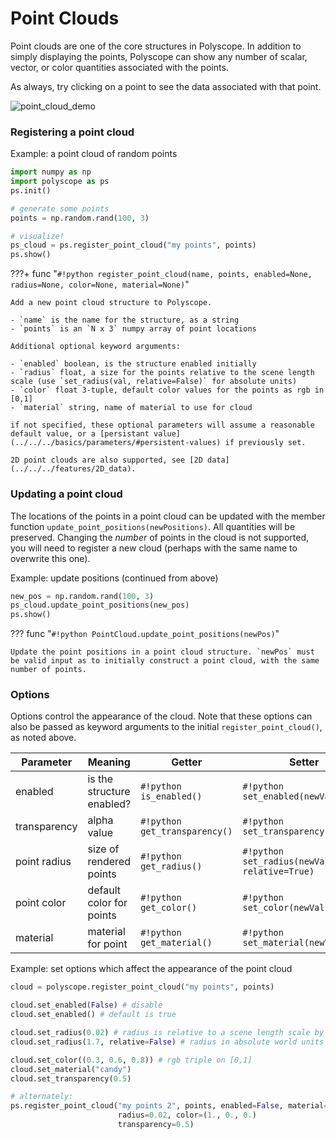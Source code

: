 # Point Clouds

Point clouds are one of the core structures in Polyscope. In addition to simply displaying the points, Polyscope can show any number of scalar, vector, or color quantities associated with the points.

As always, try clicking on a point to see the data associated with that point.

![point_cloud_demo](../../media/point_cloud_demo.gif)

### Registering a point cloud

Example: a point cloud of random points
```python
import numpy as np
import polyscope as ps
ps.init()

# generate some points
points = np.random.rand(100, 3)

# visualize!
ps_cloud = ps.register_point_cloud("my points", points)
ps.show()
```

???+ func "`#!python register_point_cloud(name, points, enabled=None, radius=None, color=None, material=None)`"

    Add a new point cloud structure to Polyscope.

    - `name` is the name for the structure, as a string
    - `points` is an `N x 3` numpy array of point locations

    Additional optional keyword arguments:

    - `enabled` boolean, is the structure enabled initially
    - `radius` float, a size for the points relative to the scene length scale (use `set_radius(val, relative=False)` for absolute units)
    - `color` float 3-tuple, default color values for the points as rgb in [0,1]
    - `material` string, name of material to use for cloud

    if not specified, these optional parameters will assume a reasonable default value, or a [persistant value](../../../basics/parameters/#persistent-values) if previously set.
    
    2D point clouds are also supported, see [2D data](../../../features/2D_data).


### Updating a point cloud

The locations of the points in a point cloud can be updated with the member function `update_point_positions(newPositions)`. All quantities will be preserved. Changing the _number_ of points in the cloud is not supported, you will need to register a new cloud (perhaps with the same name to overwrite this one).


Example: update positions (continued from above)
```python
new_pos = np.random.rand(100, 3)
ps_cloud.update_point_positions(new_pos)
ps.show()
```

??? func "`#!python PointCloud.update_point_positions(newPos)`"

    Update the point positions in a point cloud structure. `newPos` must be valid input as to initially construct a point cloud, with the same number of points.


### Options

Options control the appearance of the cloud. Note that these options can also be passed as keyword arguments to the initial `register_point_cloud()`, as noted above.


**Parameter** | **Meaning** | **Getter** | **Setter** | **Persistent?**
--- | --- | --- | --- | ---
enabled | is the structure enabled? |  `#!python is_enabled()` | `#!python set_enabled(newVal=True)` | [yes](../../../basics/parameters/#persistent-values)
transparency | alpha value | `#!python get_transparency()` | `#!python set_transparency(newVal)` | [yes](../../../basics/parameters/#persistent-values) |
point radius | size of rendered points | `#!python get_radius()` | `#!python set_radius(newVal, relative=True)` | [yes](../../../basics/parameters/#persistent-values) |
point color | default color for points | `#!python get_color()` | `#!python set_color(newVal)` | [yes](../../../basics/parameters/#persistent-values) |
material | material for point | `#!python get_material()` | `#!python set_material(newVal)` | [yes](../../../basics/parameters/#persistent-values) |


Example: set options which affect the appearance of the point cloud
```python
cloud = polyscope.register_point_cloud("my points", points)

cloud.set_enabled(False) # disable
cloud.set_enabled() # default is true

cloud.set_radius(0.02) # radius is relative to a scene length scale by default
cloud.set_radius(1.7, relative=False) # radius in absolute world units

cloud.set_color((0.3, 0.6, 0.8)) # rgb triple on [0,1]
cloud.set_material("candy")
cloud.set_transparency(0.5)

# alternately:
ps.register_point_cloud("my points 2", points, enabled=False, material='candy',
                        radius=0.02, color=(1., 0., 0.)
                        transparency=0.5)
```
